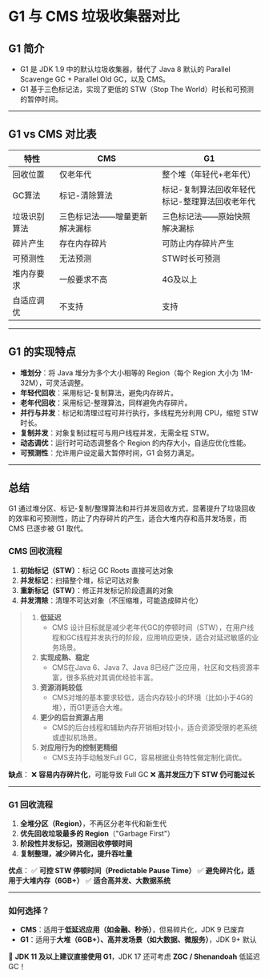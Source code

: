 # G1 与 CMS 垃圾收集器对比

## G1 简介

- G1 是 JDK 1.9 中的默认垃圾收集器，替代了 Java 8 默认的 Parallel Scavenge GC + Parallel Old GC，以及 CMS。
- G1 基于三色标记法，实现了更低的 STW（Stop The World）时长和可预测的暂停时间。

---

## G1 vs CMS 对比表

| 特性         | CMS                          | G1                                                 |
| ------------ | ---------------------------- | -------------------------------------------------- |
| 回收位置     | 仅老年代                     | 整个堆（年轻代+老年代）                            |
| GC算法       | 标记-清除算法                | 标记-复制算法回收年轻代<br>标记-整理算法回收老年代 |
| 垃圾识别算法 | 三色标记法——增量更新解决漏标 | 三色标记法——原始快照解决漏标                       |
| 碎片产生     | 存在内存碎片                 | 可防止内存碎片产生                                 |
| 可预测性     | 无法预测                     | STW时长可预测                                      |
| 堆内存要求   | 一般要求不高                 | 4G及以上                                           |
| 自适应调优   | 不支持                       | 支持                                               |

---

## G1 的实现特点

- **堆划分**：将 Java 堆分为多个大小相等的 Region（每个 Region 大小为 1M-32M），可灵活调整。
- **年轻代回收**：采用标记-复制算法，避免内存碎片。
- **老年代回收**：采用标记-整理算法，同样避免内存碎片。
- **并行与并发**：标记和清理过程可并行执行，多线程充分利用 CPU，缩短 STW 时长。
- **复制并发**：对象复制过程可与用户线程并发，无需全程 STW。
- **动态调优**：运行时可动态调整各个 Region 的内存大小，自适应优化性能。
- **可预测性**：允许用户设定最大暂停时间，G1 会努力满足。

---

## 总结

G1 通过堆分区、标记-复制/整理算法和并行并发回收方式，显著提升了垃圾回收的效率和可预测性，防止了内存碎片的产生，适合大堆内存和高并发场景，而 CMS 已逐步被 G1 取代。

### **CMS 回收流程**

1. **初始标记（STW）**：标记 GC Roots 直接可达对象
2. **并发标记**：扫描整个堆，标记可达对象
3. **重新标记（STW）**：修正并发标记阶段遗漏的对象
4. **并发清除**：清理不可达对象（不压缩堆，可能造成碎片化）

> 1. **低延迟**
>    - CMS 设计目标就是减少老年代GC的停顿时间（STW），在用户线程和GC线程并发执行的阶段，应用响应更快，适合对延迟敏感的业务场景。
> 2. **实现成熟、稳定**
>    - CMS在Java 6、Java 7、Java 8已经广泛应用，社区和文档资源丰富，很多系统对其调优经验丰富。
> 3. **资源消耗较低**
>    - CMS对堆的基本要求较低，适合内存较小的环境（比如小于4G的堆），而G1更适合大堆。
> 4. **更少的后台资源占用**
>    - CMS的后台线程和辅助内存开销相对较小，适合资源受限的老系统或虚拟机场景。
> 5. **对应用行为的控制更精细**
>    - CMS支持手动触发Full GC，容易根据业务特性做定制化调优。

**缺点**：
 ❌ **容易内存碎片化**，可能导致 Full GC
 ❌ **高并发压力下 STW 仍可能过长**

------

### **G1 回收流程**

1. **全堆分区（Region）**，不再区分老年代和新生代
2. **优先回收垃圾最多的 Region**（"Garbage First"）
3. **阶段性并发标记，预测回收停顿时间**
4. **复制整理，减少碎片化，提升吞吐量**

**优点**：
 ✅ **可控 STW 停顿时间（Predictable Pause Time）**
 ✅ **避免碎片化，适用于大堆内存（6GB+）**
 ✅ **适合高并发、大数据系统**

------

### **如何选择？**

- **CMS**：适用于**低延迟应用（如金融、秒杀）**，但易碎片化，JDK 9 已废弃
- **G1**：适用于**大堆（6GB+）、高并发场景（如大数据、微服务）**，JDK 9+ 默认

🚀 **JDK 11 及以上建议直接使用 G1**，JDK 17 还可考虑 **ZGC / Shenandoah** 低延迟 GC！